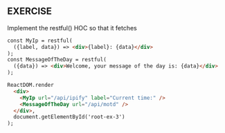 EXERCISE
---

Implement the restful() HOC so that it fetches 

````html
const MyIp = restful(
  ({label, data}) => <div>{label}: {data}</div>
);
const MessageOfTheDay = restful(
  ({data}) => <div>Welcome, your message of the day is: {data}</div>
);

ReactDOM.render
  <div>
    <MyIp url="/api/ipify" label="Current time:" />
    <MessageOfTheDay url="/api/motd" />
  </div>,
  document.getElementById('root-ex-3')
);
````
